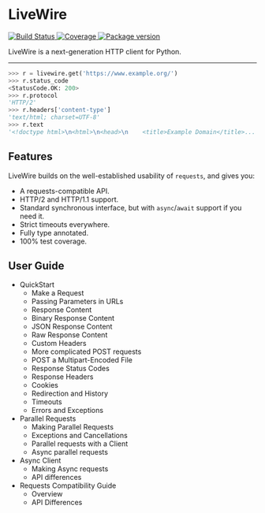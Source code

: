 # LiveWire

<a href="https://travis-ci.org/encode/httpcore">
    <img src="https://travis-ci.org/encode/httpcore.svg?branch=master" alt="Build Status">
</a>
<a href="https://codecov.io/gh/encode/httpcore">
    <img src="https://codecov.io/gh/encode/httpcore/branch/master/graph/badge.svg" alt="Coverage">
</a>
<a href="https://pypi.org/project/httpcore/">
    <img src="https://badge.fury.io/py/httpcore.svg" alt="Package version">
</a>

LiveWire is a next-generation HTTP client for Python.

---

```python
>>> r = livewire.get('https://www.example.org/')
>>> r.status_code
<StatusCode.OK: 200>
>>> r.protocol
'HTTP/2'
>>> r.headers['content-type']
'text/html; charset=UTF-8'
>>> r.text
'<!doctype html>\n<html>\n<head>\n    <title>Example Domain</title>...'
```

## Features

LiveWire builds on the well-established usability of `requests`, and gives you:

* A requests-compatible API.
* HTTP/2 and HTTP/1.1 support.
* Standard synchronous interface, but with `async`/`await` support if you need it.
* Strict timeouts everywhere.
* Fully type annotated.
* 100% test coverage.

## User Guide

* QuickStart
  * Make a Request
  * Passing Parameters in URLs
  * Response Content
  * Binary Response Content
  * JSON Response Content
  * Raw Response Content
  * Custom Headers
  * More complicated POST requests
  * POST a Multipart-Encoded File
  * Response Status Codes
  * Response Headers
  * Cookies
  * Redirection and History
  * Timeouts
  * Errors and Exceptions
* Parallel Requests
  * Making Parallel Requests
  * Exceptions and Cancellations
  * Parallel requests with a Client
  * Async parallel requests
* Async Client
  * Making Async requests
  * API differences
* Requests Compatibility Guide
  * Overview
  * API Differences
